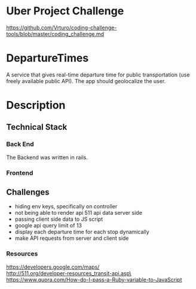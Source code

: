 # Uber Project Challenge
https://github.com/Vrturo/coding-challenge-tools/blob/master/coding_challenge.md

# DepartureTimes
A service that gives real-time departure time for public transportation (use freely available public API). The app should geolocalize the user.

# Description

## Technical Stack

### Back End

The Backend was written in rails. <br />

### Frontend<br />

## Challenges
- hiding env keys, specifically on controller
- not being able to render api 511 api data server side
- passing client side data to JS script
- google api query limit of 13
- display each departure time for each stop dynamically
- make API requests from server and client side


### Resources

https://developers.google.com/maps/<br>
http://511.org/developer-resources_transit-api.asp\<br>
https://www.quora.com/How-do-I-pass-a-Ruby-variable-to-JavaScript<br>
